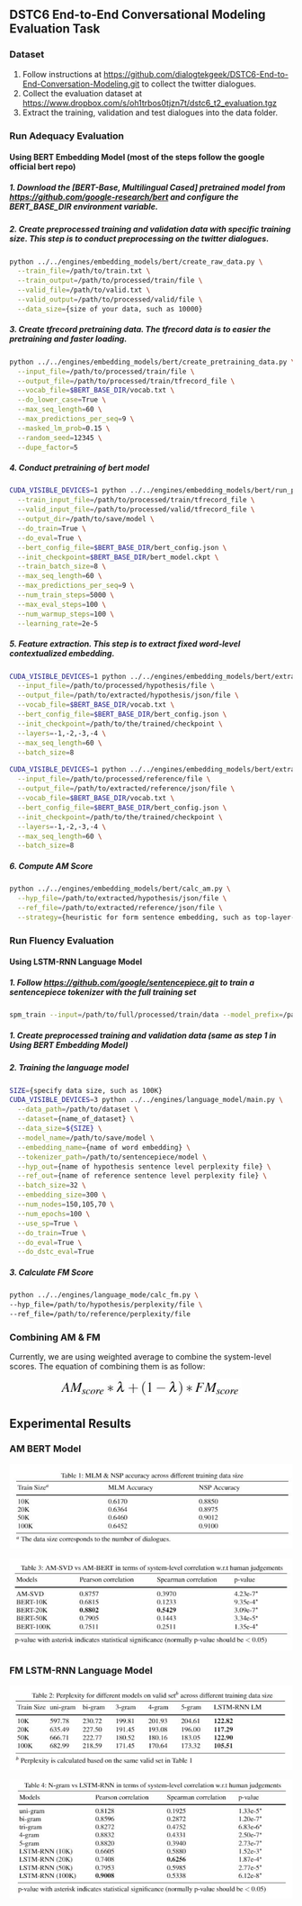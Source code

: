 ## DSTC6 End-to-End Conversational Modeling Evaluation Task

### Dataset

1. Follow instructions at https://github.com/dialogtekgeek/DSTC6-End-to-End-Conversation-Modeling.git to collect the twitter dialogues.
2. Collect the evaluation dataset at https://www.dropbox.com/s/oh1trbos0tjzn7t/dstc6_t2_evaluation.tgz
2. Extract the training, validation and test dialogues into the data folder.

### Run Adequacy Evaluation

#### Using BERT Embedding Model (most of the steps follow the google official bert repo)

##### 1. Download the [BERT-Base, Multilingual Cased] pretrained model from https://github.com/google-research/bert and configure the BERT_BASE_DIR environment variable.

##### 2. Create preprocessed training and validation data with specific training size. This step is to conduct preprocessing on the twitter dialogues.
```bash
python ../../engines/embedding_models/bert/create_raw_data.py \
  --train_file=/path/to/train.txt \
  --train_output=/path/to/processed/train/file \
  --valid_file=/path/to/valid.txt \
  --valid_output=/path/to/processed/valid/file \
  --data_size={size of your data, such as 10000}
```

##### 3. Create tfrecord pretraining data. The tfrecord data is to easier the pretraining and faster loading. 
```bash
python ../../engines/embedding_models/bert/create_pretraining_data.py \
  --input_file=/path/to/processed/train/file \
  --output_file=/path/to/processed/train/tfrecord_file \
  --vocab_file=$BERT_BASE_DIR/vocab.txt \
  --do_lower_case=True \
  --max_seq_length=60 \
  --max_predictions_per_seq=9 \
  --masked_lm_prob=0.15 \
  --random_seed=12345 \
  --dupe_factor=5
```

##### 4. Conduct pretraining of bert model
```bash
CUDA_VISIBLE_DEVICES=1 python ../../engines/embedding_models/bert/run_pretraining.py \
  --train_input_file=/path/to/processed/train/tfrecord_file \
  --valid_input_file=/path/to/processed/valid/tfrecord_file \
  --output_dir=/path/to/save/model \
  --do_train=True \
  --do_eval=True \
  --bert_config_file=$BERT_BASE_DIR/bert_config.json \
  --init_checkpoint=$BERT_BASE_DIR/bert_model.ckpt \
  --train_batch_size=8 \
  --max_seq_length=60 \
  --max_predictions_per_seq=9 \
  --num_train_steps=5000 \
  --max_eval_steps=100 \
  --num_warmup_steps=100 \
  --learning_rate=2e-5
```

##### 5. Feature extraction. This step is to extract fixed word-level contextualized embedding.
```bash
CUDA_VISIBLE_DEVICES=1 python ../../engines/embedding_models/bert/extract_features.py \
  --input_file=/path/to/processed/hypothesis/file \
  --output_file=/path/to/extracted/hypothesis/json/file \
  --vocab_file=$BERT_BASE_DIR/vocab.txt \
  --bert_config_file=$BERT_BASE_DIR/bert_config.json \
  --init_checkpoint=/path/to/the/trained/checkpoint \
  --layers=-1,-2,-3,-4 \
  --max_seq_length=60 \
  --batch_size=8
```
```bash
CUDA_VISIBLE_DEVICES=1 python ../../engines/embedding_models/bert/extract_features.py \
  --input_file=/path/to/processed/reference/file \
  --output_file=/path/to/extracted/reference/json/file \
  --vocab_file=$BERT_BASE_DIR/vocab.txt \
  --bert_config_file=$BERT_BASE_DIR/bert_config.json \
  --init_checkpoint=/path/to/the/trained/checkpoint \
  --layers=-1,-2,-3,-4 \
  --max_seq_length=60 \
  --batch_size=8
```

##### 6. Compute AM Score
```bash
python ../../engines/embedding_models/bert/calc_am.py \
  --hyp_file=/path/to/extracted/hypothesis/json/file \
  --ref_file=/path/to/extracted/reference/json/file \
  --strategy={heuristic for form sentence embedding, such as top-layer-embedding-average}
```

### Run Fluency Evaluation

#### Using LSTM-RNN Language Model

##### 1. Follow https://github.com/google/sentencepiece.git to train a sentencepiece tokenizer with the full training set
```bash
spm_train --input=/path/to/full/processed/train/data --model_prefix=/path/to/model/prefix --vocab_size={vocabulary size} --character_coverage=0.995 --model_type=bpe
```

##### 1. Create preprocessed training and validation data (same as step 1 in Using BERT Embedding Model)

##### 2. Training the language model
```bash
SIZE={specify data size, such as 100K}  
CUDA_VISIBLE_DEVICES=3 python ../../engines/language_model/main.py \
  --data_path=/path/to/dataset \
  --dataset={name_of_dataset} \
  --data_size=${SIZE} \
  --model_name=/path/to/save/model \
  --embedding_name={name of word embedding} \
  --tokenizer_path=/path/to/sentencepiece/model \
  --hyp_out={name of hypothesis sentence level perplexity file} \
  --ref_out={name of reference sentence level perplexity file} \
  --batch_size=32 \
  --embedding_size=300 \
  --num_nodes=150,105,70 \
  --num_epochs=100 \
  --use_sp=True \
  --do_train=True \
  --do_eval=True \
  --do_dstc_eval=True
```
##### 3. Calculate FM Score
```bash
python ../../engines/language_mode/calc_fm.py \
--hyp_file=/path/to/hypothesis/perplexity/file \
--ref_file=/path/to/reference/perplexity/file
```

### Combining AM & FM

Currently, we are using weighted average to combine the system-level scores. The equation of combining them is as follow:

<p align="center">
  <img src="images/combine_am_fm.jpg"/>
</p>

## Experimental Results

### AM BERT Model
<p align="center">
  <img src="images/table1.jpg"/>
</p>
<p align="center">
  <img src="images/table3.jpg"/>
</p>

### FM LSTM-RNN Language Model
<p align="center">
  <img src="images/table2.jpg"/>
</p>
<p align="center">
  <img src="images/table4.jpg"/>
</p>


